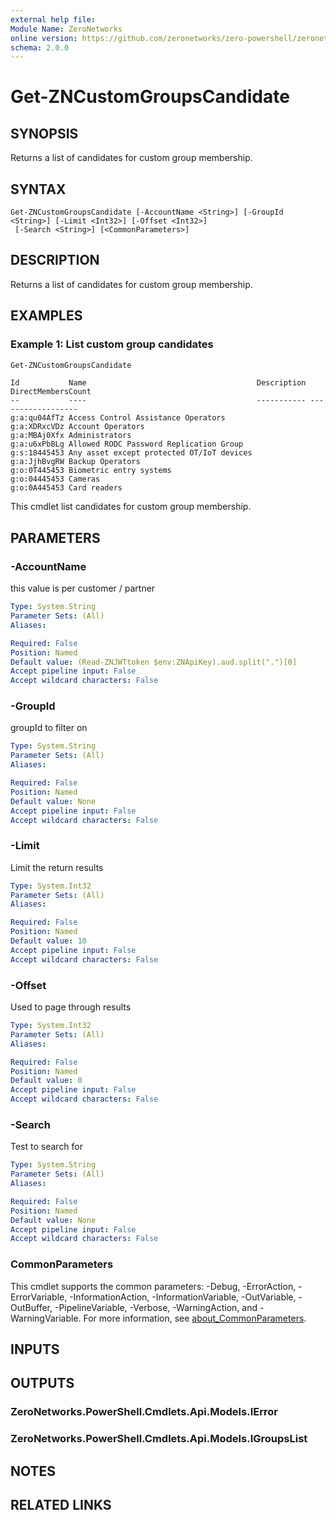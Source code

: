```yaml
---
external help file:
Module Name: ZeroNetworks
online version: https://github.com/zeronetworks/zero-powershell/zeronetworks/get-zncustomgroupscandidate
schema: 2.0.0
---
```


# Get-ZNCustomGroupsCandidate

## SYNOPSIS
Returns a list of candidates for custom group membership.

## SYNTAX

```
Get-ZNCustomGroupsCandidate [-AccountName <String>] [-GroupId <String>] [-Limit <Int32>] [-Offset <Int32>]
 [-Search <String>] [<CommonParameters>]
```

## DESCRIPTION
Returns a list of candidates for custom group membership.

## EXAMPLES

### Example 1: List custom group candidates
```powershell
Get-ZNCustomGroupsCandidate
```

```output
Id           Name                                      Description DirectMembersCount
--           ----                                      ----------- ------------------
g:a:qu04AfTz Access Control Assistance Operators                   
g:a:XDRxcVDz Account Operators                                     
g:a:MBAj0Xfx Administrators                                        
g:a:u6xPbBLg Allowed RODC Password Replication Group               
g:s:18445453 Any asset except protected OT/IoT devices             
g:a:JjhBvgRW Backup Operators                                      
g:o:0T445453 Biometric entry systems                               
g:o:04445453 Cameras                                               
g:o:0A445453 Card readers
```

This cmdlet list candidates for custom group membership.

## PARAMETERS

### -AccountName
this value is per customer / partner

```yaml
Type: System.String
Parameter Sets: (All)
Aliases:

Required: False
Position: Named
Default value: (Read-ZNJWTtoken $env:ZNApiKey).aud.split(".")[0]
Accept pipeline input: False
Accept wildcard characters: False
```

### -GroupId
groupId to filter on

```yaml
Type: System.String
Parameter Sets: (All)
Aliases:

Required: False
Position: Named
Default value: None
Accept pipeline input: False
Accept wildcard characters: False
```

### -Limit
Limit the return results

```yaml
Type: System.Int32
Parameter Sets: (All)
Aliases:

Required: False
Position: Named
Default value: 10
Accept pipeline input: False
Accept wildcard characters: False
```

### -Offset
Used to page through results

```yaml
Type: System.Int32
Parameter Sets: (All)
Aliases:

Required: False
Position: Named
Default value: 0
Accept pipeline input: False
Accept wildcard characters: False
```

### -Search
Test to search for

```yaml
Type: System.String
Parameter Sets: (All)
Aliases:

Required: False
Position: Named
Default value: None
Accept pipeline input: False
Accept wildcard characters: False
```

### CommonParameters
This cmdlet supports the common parameters: -Debug, -ErrorAction, -ErrorVariable, -InformationAction, -InformationVariable, -OutVariable, -OutBuffer, -PipelineVariable, -Verbose, -WarningAction, and -WarningVariable. For more information, see [about_CommonParameters](http://go.microsoft.com/fwlink/?LinkID=113216).

## INPUTS

## OUTPUTS

### ZeroNetworks.PowerShell.Cmdlets.Api.Models.IError

### ZeroNetworks.PowerShell.Cmdlets.Api.Models.IGroupsList

## NOTES

## RELATED LINKS

